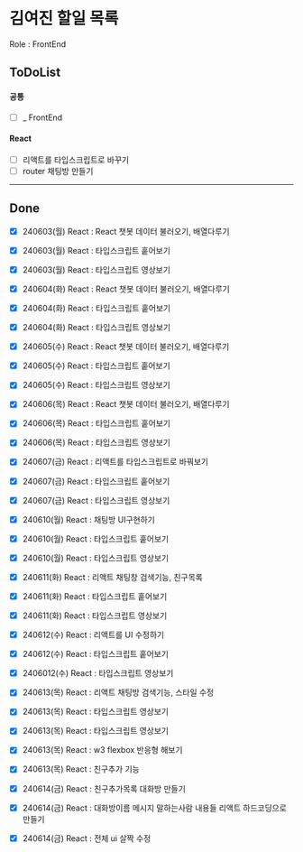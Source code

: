 # 김여진 할일 목록
Role : FrontEnd

## ToDoList
#### 공통
- [ ] _ FrontEnd

#### React
- [ ] 리액트를 타입스크립트로 바꾸기
- [ ] router 채팅방 만들기

---
## Done
- [x] 240603(월) React : React 챗봇 데이터 불러오기, 배열다루기
- [x] 240603(월) React : 타입스크립트 훝어보기
- [x] 240603(월) React : 타입스크립트 영상보기
- [x] 240604(화) React : React 챗봇 데이터 불러오기, 배열다루기
- [x] 240604(화) React : 타입스크립트 훝어보기
- [x] 240604(화) React : 타입스크립트 영상보기
- [x] 240605(수) React : React 챗봇 데이터 불러오기, 배열다루기
- [x] 240605(수) React : 타입스크립트 훝어보기
- [x] 240605(수) React : 타입스크립트 영상보기
- [x] 240606(목) React : React 챗봇 데이터 불러오기, 배열다루기
- [x] 240606(목) React : 타입스크립트 훝어보기
- [x] 240606(목) React : 타입스크립트 영상보기
- [x] 240607(금) React : 리액트를 타입스크립트로 바꿔보기
- [x] 240607(금) React : 타입스크립트 훝어보기
- [x] 240607(금) React : 타입스크립트 영상보기
- [x] 240610(월) React : 채팅방 UI구현하기
- [x] 240610(월) React : 타입스크립트 훝어보기
- [x] 240610(월) React : 타입스크립트 영상보기
- [x] 240611(화) React : 리액트 채팅창 검색기능, 친구목록
- [x] 240611(화) React : 타입스크립트 훝어보기
- [x] 240611(화) React : 타입스크립트 영상보기
- [x] 240612(수) React : 리액트를 UI 수정하기
- [x] 240612(수) React : 타입스크립트 훝어보기
- [x] 2406012(수) React : 타입스크립트 영상보기
- [x] 240613(목) React : 리액트 채팅방 검색기능, 스타일 수정
- [x] 240613(목) React : 타입스크립트 영상보기
- [x] 240613(목) React : 타입스크립트 영상보기
- [x] 240613(목) React : w3 flexbox 반응형 해보기
- [x] 240613(목) React : 친구추가 기능
- [x] 240614(금) React : 친구추가목록 대화방 만들기 
- [x] 240614(금) React : 대화방이름 메시지 말하는사람 내용들 리액트 하드코딩으로 만들기
- [x] 240614(금) React : 전체 ui 살짝 수정


